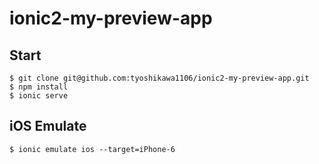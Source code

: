 # ionic2-my-preview-app

## Start
```
$ git clone git@github.com:tyoshikawa1106/ionic2-my-preview-app.git
$ npm install
$ ionic serve
```

## iOS Emulate
```
$ ionic emulate ios --target=iPhone-6
```

